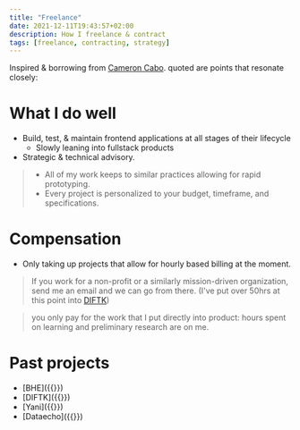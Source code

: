 ```yaml
---
title: "Freelance"
date: 2021-12-11T19:43:57+02:00
description: How I freelance & contract
tags: [freelance, contracting, strategy]
---
```


Inspired & borrowing from [Cameron Cabo](https://www.cameroncabo.com/freelance). quoted are points that resonate closely:

# What I do well
- Build, test, & maintain frontend applications at all stages of their lifecycle
	- Slowly leaning into fullstack products
- Strategic & technical advisory.

> - All of my work keeps to similar practices allowing for rapid prototyping.
> - Every project is personalized to your budget, timeframe, and specifications.

# Compensation
- Only taking up projects that allow for hourly based billing at the moment.
> If you work for a non-profit or a similarly mission-driven organization, send me an email and we can go from there. (I've put over 50hrs at this point into [DIFTK](https://doit4thekidz.org))

> you only pay for the work that I put directly into product: hours spent on learning and preliminary research are on me.

# Past projects
- [BHE]({{<ref project-bhe>}})
- [DIFTK]({{<ref project-diftk>}})
- [Yani]({{<ref project-yani>}})
- [Dataecho]({{<ref dataecho-retro>}})